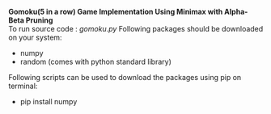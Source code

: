 **Gomoku(5 in a row) Game Implementation Using Minimax with Alpha-Beta Pruning**
<br>To run source code : *gomoku.py* Following packages should be downloaded on your system:
- numpy
- random (comes with python standard library)

Following scripts can be used to download the packages using pip on terminal:
- pip install numpy
